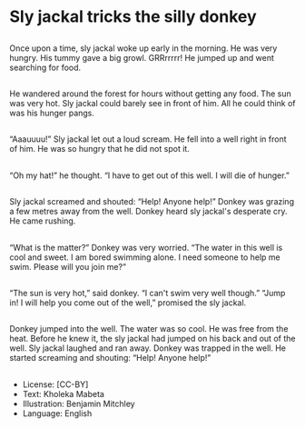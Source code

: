 # Sly jackal tricks the silly donkey

##
Once upon a time, sly jackal woke
up early in the morning. He was
very hungry. His tummy gave a big
growl. GRRrrrrr! He jumped up and
went searching for food.

##
He wandered around the forest for
hours without getting any food. The
sun was very hot. Sly jackal could
barely see in front of him. All he
could think of was his hunger
pangs.

##
“Aaauuuu!” Sly jackal let out a loud
scream. He fell into a well right in
front of him. He was so hungry that
he did not spot it.

##
“Oh my hat!” he thought. “I have to
get out of this well. I will die of
hunger.”

##
Sly jackal screamed and shouted:
“Help! Anyone help!” Donkey was
grazing a few metres away from the
well. Donkey heard sly jackal's
desperate cry. He came rushing.

##
“What is the matter?” Donkey was
very worried.
“The water in this well is cool and
sweet. I am bored swimming alone.
I need someone to help me swim.
Please will you join me?”

##
“The sun is very hot,” said donkey.
“I can't swim very well though.”
“Jump in! I will help you come out of
the well,” promised the sly jackal.

##
Donkey jumped into the well. The
water was so cool. He was free from
the heat. Before he knew it, the sly
jackal had jumped on his back and
out of the well. Sly jackal laughed
and ran away. Donkey was trapped
in the well. He started screaming
and shouting: “Help! Anyone help!”

##
* License: [CC-BY]
* Text: Kholeka Mabeta
* Illustration: Benjamin Mitchley
* Language: English
